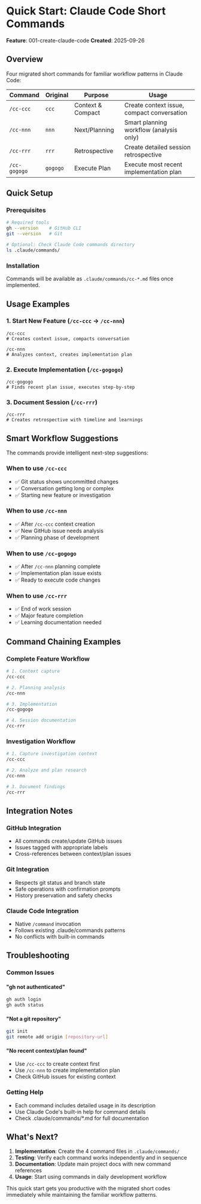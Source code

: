 # Quick Start: Claude Code Short Commands

**Feature**: 001-create-claude-code
**Created**: 2025-09-26

## Overview

Four migrated short commands for familiar workflow patterns in Claude Code:

| Command | Original | Purpose | Usage |
|---------|----------|---------|-------|
| `/cc-ccc` | `ccc` | Context & Compact | Create context issue, compact conversation |
| `/cc-nnn` | `nnn` | Next/Planning | Smart planning workflow (analysis only) |
| `/cc-rrr` | `rrr` | Retrospective | Create detailed session retrospective |
| `/cc-gogogo` | `gogogo` | Execute Plan | Execute most recent implementation plan |

## Quick Setup

### Prerequisites
```bash
# Required tools
gh --version    # GitHub CLI
git --version   # Git

# Optional: Check Claude Code commands directory
ls .claude/commands/
```

### Installation
Commands will be available as `.claude/commands/cc-*.md` files once implemented.

## Usage Examples

### 1. Start New Feature (`/cc-ccc` → `/cc-nnn`)
```
/cc-ccc
# Creates context issue, compacts conversation

/cc-nnn
# Analyzes context, creates implementation plan
```

### 2. Execute Implementation (`/cc-gogogo`)
```
/cc-gogogo
# Finds recent plan issue, executes step-by-step
```

### 3. Document Session (`/cc-rrr`)
```
/cc-rrr
# Creates retrospective with timeline and learnings
```

## Smart Workflow Suggestions

The commands provide intelligent next-step suggestions:

### When to use `/cc-ccc`
- ✅ Git status shows uncommitted changes
- ✅ Conversation getting long or complex
- ✅ Starting new feature or investigation

### When to use `/cc-nnn`
- ✅ After `/cc-ccc` context creation
- ✅ New GitHub issue needs analysis
- ✅ Planning phase of development

### When to use `/cc-gogogo`
- ✅ After `/cc-nnn` planning complete
- ✅ Implementation plan issue exists
- ✅ Ready to execute code changes

### When to use `/cc-rrr`
- ✅ End of work session
- ✅ Major feature completion
- ✅ Learning documentation needed

## Command Chaining Examples

### Complete Feature Workflow
```bash
# 1. Context capture
/cc-ccc

# 2. Planning analysis
/cc-nnn

# 3. Implementation
/cc-gogogo

# 4. Session documentation
/cc-rrr
```

### Investigation Workflow
```bash
# 1. Capture investigation context
/cc-ccc

# 2. Analyze and plan research
/cc-nnn

# 3. Document findings
/cc-rrr
```

## Integration Notes

### GitHub Integration
- All commands create/update GitHub issues
- Issues tagged with appropriate labels
- Cross-references between context/plan issues

### Git Integration
- Respects git status and branch state
- Safe operations with confirmation prompts
- History preservation and safety checks

### Claude Code Integration
- Native `/command` invocation
- Follows existing .claude/commands patterns
- No conflicts with built-in commands

## Troubleshooting

### Common Issues

#### "gh not authenticated"
```bash
gh auth login
gh auth status
```

#### "Not a git repository"
```bash
git init
git remote add origin [repository-url]
```

#### "No recent context/plan found"
- Use `/cc-ccc` to create context first
- Use `/cc-nnn` to create implementation plan
- Check GitHub issues for existing context

### Getting Help
- Each command includes detailed usage in its description
- Use Claude Code's built-in help for command details
- Check .claude/commands/*.md for full documentation

## What's Next?

1. **Implementation**: Create the 4 command files in `.claude/commands/`
2. **Testing**: Verify each command works independently and in sequence
3. **Documentation**: Update main project docs with new command references
4. **Usage**: Start using commands in daily development workflow

This quick start gets you productive with the migrated short codes immediately while maintaining the familiar workflow patterns.